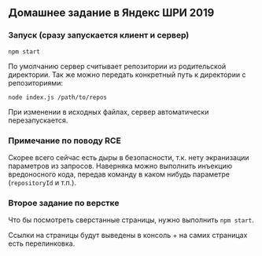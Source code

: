 ## Домашнее задание в Яндекс ШРИ 2019

### Запуск (сразу запускается клиент и сервер)
    npm start

По умолчанию сервер считывает репозитории из родительской директории.
Так же можно передать конкретный путь к директории с репозиториями:

    node index.js /path/to/repos

При изменении в исходных файлах, сервер автоматически перезапускается.

### Примечание по поводу RCE

Скорее всего сейчас есть дыры в безопасности, т.к. нету экранизации параметров из запросов.
Наверняка можно выполнить инъекцию вредоносного кода, передав команду в каком нибудь параметре (`repositoryId` и т.п.).


### Второе задание по верстке

Что бы посмотреть сверстанные страницы, нужно выполнить `npm start`.

Ссылки на страницы будут выведены в консоль + на самих страницах есть перелинковка.

